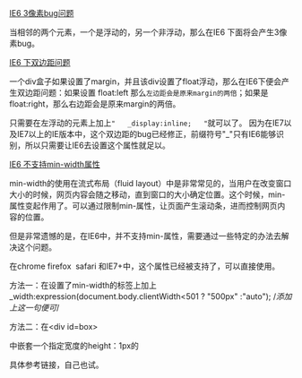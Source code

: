[IE6 3像素bug问题](https://blog.csdn.net/speed_feng/article/details/8190048)

当相邻的两个元素，一个是浮动的，另一个非浮动，那么在IE6 下面将会产生3像素bug。

[IE6 下双边距问题](https://blog.csdn.net/speed_feng/article/details/8186839)

一个div盒子如果设置了margin，并且该div设置了float浮动，那么在IE6下便会产生双边距问题：如果设置 float:left 那么`左边距会是原来margin的两倍`；如果是float:right，那么右边距会是原来margin的两倍。

只需要在左浮动的元素上加上`"   _display:inline;   "`就可以了。 因为在IE7以及IE7以上的IE版本中，这个双边距的bug已经修正，前缀符号"_"只有IE6能够识别，所以只需要让IE6去设置这个属性就足以。 

[IE6 不支持min-width属性](https://blog.csdn.net/speed_feng/article/details/8212041)

min-width的使用在流式布局（fluid layout）中是非常常见的，当用户在改变窗口大小的时候，网页内容会随之移动，直到窗口的大小确定位置。这个时候，min-属性变起作用了。可以通过限制min-属性，让页面产生滚动条，进而控制网页内容的位置。

但是非常遗憾的是，在IE6中，并不支持min-属性，需要通过一些特定的办法去解决这个问题。

在chrome firefox  safari 和IE7+中，这个属性已经被支持了，可以直接使用。

方法一：在设置了min-width的标签上加上_width:expression(document.body.clientWidth<501 ? "500px" :"auto"); /*添加上这一句便可*/

方法二：在<div id=box><div>中嵌套一个指定宽度的height：1px的<div>

具体参考链接，自己也试。


